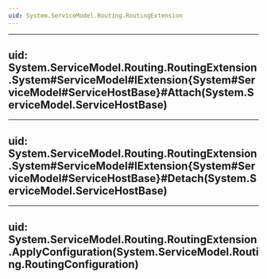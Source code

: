 ```yaml
---
uid: System.ServiceModel.Routing.RoutingExtension
---
```


---
uid: System.ServiceModel.Routing.RoutingExtension.System#ServiceModel#IExtension{System#ServiceModel#ServiceHostBase}#Attach(System.ServiceModel.ServiceHostBase)
---

---
uid: System.ServiceModel.Routing.RoutingExtension.System#ServiceModel#IExtension{System#ServiceModel#ServiceHostBase}#Detach(System.ServiceModel.ServiceHostBase)
---

---
uid: System.ServiceModel.Routing.RoutingExtension.ApplyConfiguration(System.ServiceModel.Routing.RoutingConfiguration)
---
